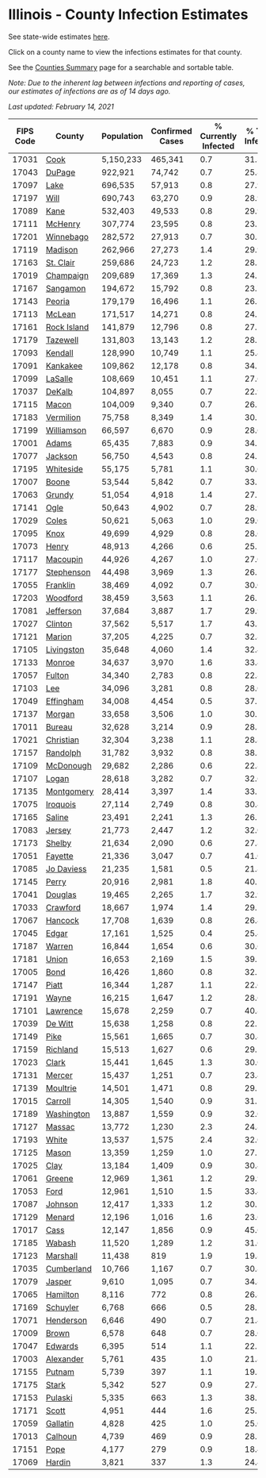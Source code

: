 # Illinois - County Infection Estimates

See state-wide estimates [here](/infections/us-il).

Click on a county name to view the infections estimates for that county.

See the [Counties Summary](/infections/summary-counties) page for a searchable and sortable table.

*Note: Due to the inherent lag between infections and reporting of cases, our estimates of infections are as of 14 days ago.*

*Last updated: February 14, 2021*

|   FIPS Code |                     County |   Population |   Confirmed Cases |   % Currently Infected |   % Total Infected |
|-------------|----------------------------|--------------|-------------------|------------------------|--------------------|
|       17031 |               [Cook](cook) |    5,150,233 |           465,341 |                    0.7 |               31.3 |
|       17043 |           [DuPage](dupage) |      922,921 |            74,742 |                    0.7 |               25.8 |
|       17097 |               [Lake](lake) |      696,535 |            57,913 |                    0.8 |               27.9 |
|       17197 |               [Will](will) |      690,743 |            63,270 |                    0.9 |               28.9 |
|       17089 |               [Kane](kane) |      532,403 |            49,533 |                    0.8 |               29.9 |
|       17111 |         [McHenry](mchenry) |      307,774 |            23,595 |                    0.8 |               23.5 |
|       17201 |     [Winnebago](winnebago) |      282,572 |            27,913 |                    0.7 |               30.3 |
|       17119 |         [Madison](madison) |      262,966 |            27,273 |                    1.4 |               29.9 |
|       17163 |     [St. Clair](st.-clair) |      259,686 |            24,723 |                    1.2 |               28.3 |
|       17019 |     [Champaign](champaign) |      209,689 |            17,369 |                    1.3 |               24.1 |
|       17167 |       [Sangamon](sangamon) |      194,672 |            15,792 |                    0.8 |               23.7 |
|       17143 |           [Peoria](peoria) |      179,179 |            16,496 |                    1.1 |               26.3 |
|       17113 |           [McLean](mclean) |      171,517 |            14,271 |                    0.8 |               24.1 |
|       17161 | [Rock Island](rock-island) |      141,879 |            12,796 |                    0.8 |               27.5 |
|       17179 |       [Tazewell](tazewell) |      131,803 |            13,143 |                    1.2 |               28.1 |
|       17093 |         [Kendall](kendall) |      128,990 |            10,749 |                    1.1 |               25.4 |
|       17091 |       [Kankakee](kankakee) |      109,862 |            12,178 |                    0.8 |               34.7 |
|       17099 |         [LaSalle](lasalle) |      108,669 |            10,451 |                    1.1 |               27.6 |
|       17037 |           [DeKalb](dekalb) |      104,897 |             8,055 |                    0.7 |               22.9 |
|       17115 |             [Macon](macon) |      104,009 |             9,340 |                    0.7 |               26.3 |
|       17183 |     [Vermilion](vermilion) |       75,758 |             8,349 |                    1.4 |               30.7 |
|       17199 |   [Williamson](williamson) |       66,597 |             6,670 |                    0.9 |               28.6 |
|       17001 |             [Adams](adams) |       65,435 |             7,883 |                    0.9 |               34.5 |
|       17077 |         [Jackson](jackson) |       56,750 |             4,543 |                    0.8 |               24.2 |
|       17195 |     [Whiteside](whiteside) |       55,175 |             5,781 |                    1.1 |               30.6 |
|       17007 |             [Boone](boone) |       53,544 |             5,842 |                    0.7 |               33.5 |
|       17063 |           [Grundy](grundy) |       51,054 |             4,918 |                    1.4 |               27.7 |
|       17141 |               [Ogle](ogle) |       50,643 |             4,902 |                    0.7 |               28.9 |
|       17029 |             [Coles](coles) |       50,621 |             5,063 |                    1.0 |               29.0 |
|       17095 |               [Knox](knox) |       49,699 |             4,929 |                    0.8 |               28.6 |
|       17073 |             [Henry](henry) |       48,913 |             4,266 |                    0.6 |               25.5 |
|       17117 |       [Macoupin](macoupin) |       44,926 |             4,267 |                    1.0 |               27.0 |
|       17177 |   [Stephenson](stephenson) |       44,498 |             3,969 |                    1.3 |               26.2 |
|       17055 |       [Franklin](franklin) |       38,469 |             4,092 |                    0.7 |               30.0 |
|       17203 |       [Woodford](woodford) |       38,459 |             3,563 |                    1.1 |               26.2 |
|       17081 |     [Jefferson](jefferson) |       37,684 |             3,887 |                    1.7 |               29.9 |
|       17027 |         [Clinton](clinton) |       37,562 |             5,517 |                    1.7 |               43.3 |
|       17121 |           [Marion](marion) |       37,205 |             4,225 |                    0.7 |               32.8 |
|       17105 |   [Livingston](livingston) |       35,648 |             4,060 |                    1.4 |               32.4 |
|       17133 |           [Monroe](monroe) |       34,637 |             3,970 |                    1.6 |               33.4 |
|       17057 |           [Fulton](fulton) |       34,340 |             2,783 |                    0.8 |               22.8 |
|       17103 |                 [Lee](lee) |       34,096 |             3,281 |                    0.8 |               28.0 |
|       17049 |     [Effingham](effingham) |       34,008 |             4,454 |                    0.5 |               37.5 |
|       17137 |           [Morgan](morgan) |       33,658 |             3,506 |                    1.0 |               30.1 |
|       17011 |           [Bureau](bureau) |       32,628 |             3,214 |                    0.9 |               28.3 |
|       17021 |     [Christian](christian) |       32,304 |             3,238 |                    1.1 |               28.8 |
|       17157 |       [Randolph](randolph) |       31,782 |             3,932 |                    0.8 |               38.3 |
|       17109 |     [McDonough](mcdonough) |       29,682 |             2,286 |                    0.6 |               22.8 |
|       17107 |             [Logan](logan) |       28,618 |             3,282 |                    0.7 |               32.6 |
|       17135 |   [Montgomery](montgomery) |       28,414 |             3,397 |                    1.4 |               33.2 |
|       17075 |       [Iroquois](iroquois) |       27,114 |             2,749 |                    0.8 |               30.4 |
|       17165 |           [Saline](saline) |       23,491 |             2,241 |                    1.3 |               26.7 |
|       17083 |           [Jersey](jersey) |       21,773 |             2,447 |                    1.2 |               32.0 |
|       17173 |           [Shelby](shelby) |       21,634 |             2,090 |                    0.6 |               27.8 |
|       17051 |         [Fayette](fayette) |       21,336 |             3,047 |                    0.7 |               41.0 |
|       17085 |   [Jo Daviess](jo-daviess) |       21,235 |             1,581 |                    0.5 |               21.8 |
|       17145 |             [Perry](perry) |       20,916 |             2,981 |                    1.8 |               40.2 |
|       17041 |         [Douglas](douglas) |       19,465 |             2,265 |                    1.7 |               32.9 |
|       17033 |       [Crawford](crawford) |       18,667 |             1,974 |                    1.4 |               29.7 |
|       17067 |         [Hancock](hancock) |       17,708 |             1,639 |                    0.8 |               26.4 |
|       17045 |             [Edgar](edgar) |       17,161 |             1,525 |                    0.4 |               25.4 |
|       17187 |           [Warren](warren) |       16,844 |             1,654 |                    0.6 |               30.6 |
|       17181 |             [Union](union) |       16,653 |             2,169 |                    1.5 |               39.1 |
|       17005 |               [Bond](bond) |       16,426 |             1,860 |                    0.8 |               32.1 |
|       17147 |             [Piatt](piatt) |       16,344 |             1,287 |                    1.1 |               22.6 |
|       17191 |             [Wayne](wayne) |       16,215 |             1,647 |                    1.2 |               28.6 |
|       17101 |       [Lawrence](lawrence) |       15,678 |             2,259 |                    0.7 |               40.8 |
|       17039 |         [De Witt](de-witt) |       15,638 |             1,258 |                    0.8 |               22.5 |
|       17149 |               [Pike](pike) |       15,561 |             1,665 |                    0.7 |               30.4 |
|       17159 |       [Richland](richland) |       15,513 |             1,627 |                    0.6 |               29.5 |
|       17023 |             [Clark](clark) |       15,441 |             1,645 |                    1.3 |               30.0 |
|       17131 |           [Mercer](mercer) |       15,437 |             1,251 |                    0.7 |               23.4 |
|       17139 |       [Moultrie](moultrie) |       14,501 |             1,471 |                    0.8 |               29.1 |
|       17015 |         [Carroll](carroll) |       14,305 |             1,540 |                    0.9 |               31.2 |
|       17189 |   [Washington](washington) |       13,887 |             1,559 |                    0.9 |               32.0 |
|       17127 |           [Massac](massac) |       13,772 |             1,230 |                    2.3 |               24.8 |
|       17193 |             [White](white) |       13,537 |             1,575 |                    2.4 |               32.0 |
|       17125 |             [Mason](mason) |       13,359 |             1,259 |                    1.0 |               27.1 |
|       17025 |               [Clay](clay) |       13,184 |             1,409 |                    0.9 |               30.4 |
|       17061 |           [Greene](greene) |       12,969 |             1,361 |                    1.2 |               29.9 |
|       17053 |               [Ford](ford) |       12,961 |             1,510 |                    1.5 |               33.4 |
|       17087 |         [Johnson](johnson) |       12,417 |             1,333 |                    1.2 |               30.5 |
|       17129 |           [Menard](menard) |       12,196 |             1,016 |                    1.6 |               23.6 |
|       17017 |               [Cass](cass) |       12,147 |             1,856 |                    0.9 |               45.6 |
|       17185 |           [Wabash](wabash) |       11,520 |             1,289 |                    1.2 |               31.6 |
|       17123 |       [Marshall](marshall) |       11,438 |               819 |                    1.9 |               19.8 |
|       17035 |   [Cumberland](cumberland) |       10,766 |             1,167 |                    0.7 |               30.8 |
|       17079 |           [Jasper](jasper) |        9,610 |             1,095 |                    0.7 |               34.8 |
|       17065 |       [Hamilton](hamilton) |        8,116 |               772 |                    0.8 |               26.8 |
|       17169 |       [Schuyler](schuyler) |        6,768 |               666 |                    0.5 |               28.1 |
|       17071 |     [Henderson](henderson) |        6,646 |               490 |                    0.7 |               21.4 |
|       17009 |             [Brown](brown) |        6,578 |               648 |                    0.7 |               28.0 |
|       17047 |         [Edwards](edwards) |        6,395 |               514 |                    1.1 |               22.5 |
|       17003 |     [Alexander](alexander) |        5,761 |               435 |                    1.0 |               21.8 |
|       17155 |           [Putnam](putnam) |        5,739 |               397 |                    1.1 |               19.3 |
|       17175 |             [Stark](stark) |        5,342 |               527 |                    0.9 |               27.8 |
|       17153 |         [Pulaski](pulaski) |        5,335 |               663 |                    1.3 |               38.5 |
|       17171 |             [Scott](scott) |        4,951 |               444 |                    1.6 |               25.2 |
|       17059 |       [Gallatin](gallatin) |        4,828 |               425 |                    1.0 |               25.0 |
|       17013 |         [Calhoun](calhoun) |        4,739 |               469 |                    0.9 |               28.3 |
|       17151 |               [Pope](pope) |        4,177 |               279 |                    0.9 |               18.4 |
|       17069 |           [Hardin](hardin) |        3,821 |               337 |                    1.3 |               24.4 |